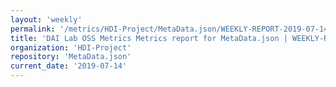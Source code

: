 ```yaml
---
layout: 'weekly'
permalink: '/metrics/HDI-Project/MetaData.json/WEEKLY-REPORT-2019-07-14'
title: 'DAI Lab OSS Metrics Metrics report for MetaData.json | WEEKLY-REPORT-2019-07-14'
organization: 'HDI-Project'
repository: 'MetaData.json'
current_date: '2019-07-14'
---
```

